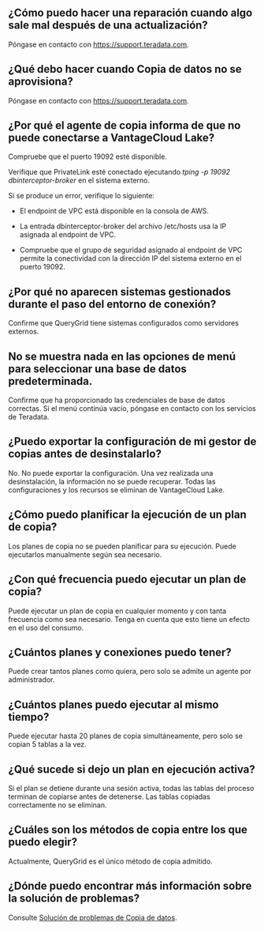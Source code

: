 ¿Cómo puedo hacer una reparación cuando algo sale mal después de una actualización?
-----------------------------------------------------------------------------------

Póngase en contacto con <https://support.teradata.com>.

¿Qué debo hacer cuando Copia de datos no se aprovisiona?
--------------------------------------------------------

Póngase en contacto con <https://support.teradata.com>.

¿Por qué el agente de copia informa de que no puede conectarse a VantageCloud Lake?
-----------------------------------------------------------------------------------

Compruebe que el puerto 19092 esté disponible.

Verifique que PrivateLink esté conectado ejecutando *tping -p 19092 dbinterceptor-broker* en el sistema externo.

Si se produce un error, verifique lo siguiente:

-   El endpoint de VPC está disponible en la consola de AWS.

-   La entrada dbinterceptor-broker del archivo /etc/hosts usa la IP asignada al endpoint de VPC.

-   Compruebe que el grupo de seguridad asignado al endpoint de VPC permite la conectividad con la dirección IP del sistema externo en el puerto 19092.

¿Por qué no aparecen sistemas gestionados durante el paso del entorno de conexión?
----------------------------------------------------------------------------------

Confirme que QueryGrid tiene sistemas configurados como servidores externos.

No se muestra nada en las opciones de menú para seleccionar una base de datos predeterminada.
---------------------------------------------------------------------------------------------

Confirme que ha proporcionado las credenciales de base de datos correctas. Si el menú continúa vacío, póngase en contacto con los servicios de Teradata.

¿Puedo exportar la configuración de mi gestor de copias antes de desinstalarlo?
-------------------------------------------------------------------------------

No. No puede exportar la configuración. Una vez realizada una desinstalación, la información no se puede recuperar. Todas las configuraciones y los recursos se eliminan de VantageCloud Lake.

¿Cómo puedo planificar la ejecución de un plan de copia?
--------------------------------------------------------

Los planes de copia no se pueden planificar para su ejecución. Puede ejecutarlos manualmente según sea necesario.

¿Con qué frecuencia puedo ejecutar un plan de copia?
----------------------------------------------------

Puede ejecutar un plan de copia en cualquier momento y con tanta frecuencia como sea necesario. Tenga en cuenta que esto tiene un efecto en el uso del consumo.

¿Cuántos planes y conexiones puedo tener?
-----------------------------------------

Puede crear tantos planes como quiera, pero solo se admite un agente por administrador.

¿Cuántos planes puedo ejecutar al mismo tiempo?
-----------------------------------------------

Puede ejecutar hasta 20 planes de copia simultáneamente, pero solo se copian 5 tablas a la vez.

¿Qué sucede si dejo un plan en ejecución activa?
------------------------------------------------

Si el plan se detiene durante una sesión activa, todas las tablas del proceso terminan de copiarse antes de detenerse. Las tablas copiadas correctamente no se eliminan.

¿Cuáles son los métodos de copia entre los que puedo elegir?
------------------------------------------------------------

Actualmente, QueryGrid es el único método de copia admitido.

¿Dónde puedo encontrar más información sobre la solución de problemas?
----------------------------------------------------------------------

Consulte [Solución de problemas de Copia de datos](https://docs.teradata.com/access/sources/dita/topic?dita:topicPath=thg1693478735173.dita).

